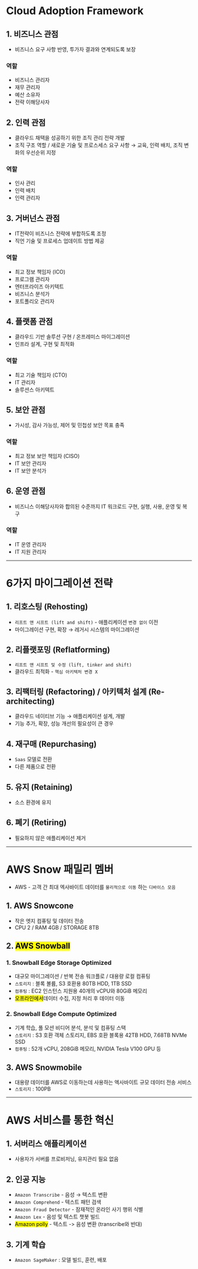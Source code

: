 # Cloud Adoption Framework

## 1. 비즈니스 관점

-   비즈니스 요구 사항 반영, 투가자 결과와 연계되도록 보장

### 역할

-   비즈니스 관리자
-   재무 관리자
-   예산 소유자
-   전략 이해당사자

## 2. 인력 관점

-   클라우드 채택을 성공하기 위한 조직 관리 전략 개발
-   조직 구조 역할 / 새로운 기술 및 프로스세스 요구 사항 → 교육, 인력 배치, 조직 변화의 우선순위 지정

### 역할

-   인사 관리
-   인력 배치
-   인력 관리자

## 3. 거버넌스 관점

-   IT전략이 비즈니스 전략에 부합하도록 조정
-   직언 기술 및 프로세스 업데이트 방법 제공

### 역할

-   최고 정보 책임자 (ICO)
-   프로그램 관리자
-   엔터프라이즈 아키텍트
-   비즈니스 분석가
-   포트폴리오 관리자

## 4. 플랫폼 관점

-   클라우드 기반 솔루션 구현 / 온프레미스 마이그레이션
-   인프라 설계, 구현 및 최적화

### 역할

-   최고 기술 책임자 (CTO)
-   IT 관리자
-   솔루션스 아키텍트

## 5. 보안 관점

-   가시성, 감사 가능성, 제어 및 민첩성 보안 목표 충족

### 역할

-   최고 정보 보안 책임자 (CISO)
-   IT 보안 관리자
-   IT 보안 분석가

## 6. 운영 관점

-   비즈니스 이해당사자와 합의된 수준까지 IT 워크로드 구현, 실행, 사용, 운영 및 복구

### 역할

-   IT 운영 관리자
-   IT 지원 관리자

---

# 6가지 마이그레이션 전략

## 1. 리호스팅 (Rehosting)

-   `리프트 앤 시프트 (lift and shift)` - 애플리케이션 `변경 없이` 이전
-   마이그레이션 구현, 확장 → 레거시 시스템의 마이그레이션

## 2. 리플랫포밍 (Reflatforming)

-   `리프트 앤 시프트 및 수정 (lift, tinker and shift)`
-   클라우드 최적화 - `핵심 아키텍처 변경 X`

## 3. 리팩터링 (Refactoring) / 아키텍처 설계 (Re-architecting)

-   클라우드 네이티브 기능 → 애플리케이션 설계, 개발
-   기능 추가, 확장, 성능 개선의 필요성이 큰 경우

## 4. 재구매 (Repurchasing)

-   `Saas` 모델로 전환
-   다른 제품으로 전환

## 5. 유지 (Retaining)

-   소스 환경에 유지

## 6. 폐기 (Retiring)

-   필요하지 않은 애플리케이션 제거

---

# AWS Snow 패밀리 멤버

-   AWS - 고객 간 최대 엑사바이트 데이터를 `물리적으로 이동` 하는 `디바이스 모음`

## 1. AWS Snowcone

-   작은 엣지 컴퓨팅 및 데이터 전송
-   CPU 2 / RAM 4GB / STORAGE 8TB

## 2. <mark>AWS Snowball</mark>

### 1. Snowball Edge Storage Optimized

-   대규모 마이그레이션 / 반복 전송 워크플로 / 대용량 로컬 컴퓨팅
-   `스토리지` : 블록 볼륨, S3 호환용 80TB HDD, 1TB SSD
-   `컴퓨팅` : EC2 인스턴스 지원용 40개의 vCPU와 80GiB 메모리
- <mark>오프라인에서</mark>데이터 수집, 지정 처리 후 데이터 이동

### 2. Snowball Edge Compute Optimized

-   기계 학습, 풀 모션 비디어 분석, 분석 및 컴퓨팅 스택
-   `스토리지` : S3 호환 객체 스토리지, EBS 호환 블록용 42TB HDD, 7.68TB NVMe SSD
-   `컴퓨팅` : 52개 vCPU, 208GiB 메모리, NVIDIA Tesla V100 GPU 등

## 3. AWS Snowmobile

-   대용량 데이터를 AWS로 이동하는데 사용하는 엑사바이트 규모 데이터 전송 서비스
-   `스토리지` : 100PB

---

# AWS 서비스를 통한 혁신

## 1. 서버리스 애플리케이션

-   사용자가 서버를 프로비저닝, 유지관리 필요 없음

## 2. 인공 지능

-   `Amazon Transcribe` - 음성 → 텍스트 변환
-   `Amazon Comprehend` - 텍스트 패턴 검색
-   `Amazon Fraud Detector` - 잠재적인 온라인 사기 행위 식별
-   `Amazon Lex` - 음성 및 텍스트 챗봇 빌드
- <mark>Amazon polly</mark> - 텍스트 -> 음성 변환 (transcribe와 반대)

## 3. 기계 학습

-   `Amazon SageMaker` : 모델 빌드, 훈련, 배포